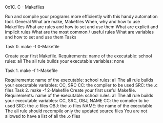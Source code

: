 0x1C. C - Makefiles

Run and compile your programs more efficiently with this handy automation tool.
General
	What are make, Makefiles
	When, why and how to use Makefiles
	What are rules and how to set and use them
	What are explicit and implicit rules
	What are the most common / useful rules
	What are variables and how to set and use them
Tasks

Task 0. make -f 0-Makefile

Create your first Makefile.
Requirements:
	name of the executable: school
	rules: all
		The all rule builds your executable
	variables: none

Task 1. make -f 1-Makefile

Requirements:
	name of the executable: school
	rules: all
		The all rule builds your executable
	variables: CC, SRC
		CC: the compiler to be used
		SRC: the .c files
Task 2. make -f 2-Makefile
Create your first useful Makefile.
Requirements:
	name of the executable: school
	rules: all
	The all rule builds your executable
	variables: CC, SRC, OBJ, NAME
		CC: the compiler to be used
		SRC: the .c files
		OBJ: the .o files
		NAME: the name of the executable
The all rule should recompile only the updated source files
You are not allowed to have a list of all the .o files

